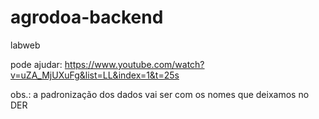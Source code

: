 # agrodoa-backend

labweb

pode ajudar: https://www.youtube.com/watch?v=uZA_MjUXuFg&list=LL&index=1&t=25s

obs.: a padronização dos dados vai ser com os nomes que deixamos no DER